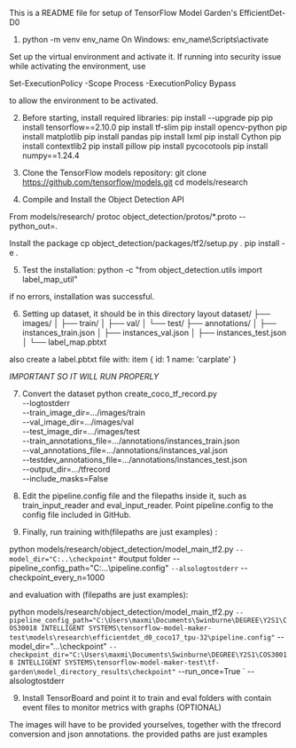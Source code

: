 This is a README file for setup of TensorFlow Model Garden's EfficientDet-D0

1. python -m venv env_name
On Windows: env_name\Scripts\activate

Set up the virtual environment and activate it. If running into security issue while activating the environment, use

Set-ExecutionPolicy -Scope Process -ExecutionPolicy Bypass

to allow the environment to be activated.

2. Before starting, install required libraries:
pip install --upgrade pip
pip install tensorflow==2.10.0
pip install tf-slim
pip install opencv-python
pip install matplotlib
pip install pandas
pip install lxml
pip install Cython
pip install contextlib2
pip install pillow
pip install pycocotools
pip install numpy==1.24.4

3. Clone the TensorFlow models repository:
git clone https://github.com/tensorflow/models.git
cd models/research

4. Compile and Install the Object Detection API

From models/research/
protoc object_detection/protos/*.proto --python_out=.

Install the package
cp object_detection/packages/tf2/setup.py .
pip install -e .

5. Test the installation:
python -c "from object_detection.utils import label_map_util"

if no errors, installation was successful.

6. Setting up dataset, it should be in this directory layout
dataset/
├── images/
│   ├── train/
│   ├── val/
│   └── test/
├── annotations/
│   ├── instances_train.json
│   ├── instances_val.json
│   ├── instances_test.json
│   └── label_map.pbtxt


also create a label.pbtxt file with:
item {
  id: 1
  name: 'carplate'
}

*IMPORTANT SO IT WILL RUN PROPERLY*

7. Convert the dataset
python create_coco_tf_record.py \
  --logtostderr \
  --train_image_dir=.../images/train \
  --val_image_dir=.../images/val \
  --test_image_dir=.../images/test \
  --train_annotations_file=.../annotations/instances_train.json \
  --val_annotations_file=.../annotations/instances_val.json \
  --testdev_annotations_file=.../annotations/instances_test.json \
  --output_dir=.../tfrecord \
  --include_masks=False

8. Edit the pipeline.config file and the filepaths inside it, such as train_input_reader and eval_input_reader. Point pipeline.config to the config file included in GitHub.

9. Finally, run training with(filepaths are just examples) :

python models/research/object_detection/model_main_tf2.py `
--model_dir="C:..\checkpoint" ` #output folder
--pipeline_config_path="C:...\pipeline.config" `
--alsologtostderr ` 
--checkpoint_every_n=1000 

and evaluation with (filepaths are just examples):

python models/research/object_detection/model_main_tf2.py `
  --pipeline_config_path="C:\Users\maxmi\Documents\Swinburne\DEGREE\Y2S1\COS30018 INTELLIGENT SYSTEMS\tensorflow-model-maker-test\models\research\efficientdet_d0_coco17_tpu-32\pipeline.config" `
  --model_dir="...\checkpoint" `
  --checkpoint_dir="C:\Users\maxmi\Documents\Swinburne\DEGREE\Y2S1\COS30018 INTELLIGENT SYSTEMS\tensorflow-model-maker-test\tf-garden\model_directory_results\checkpoint" `
  --run_once=True `
  --alsologtostderr


9. Install TensorBoard and point it to train and eval folders with contain event files to monitor metrics with graphs (OPTIONAL)

The images will have to be provided yourselves, together with the tfrecord conversion and json annotations. the provided paths are just examples


